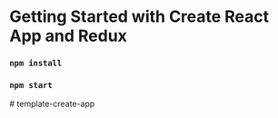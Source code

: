 # Getting Started with Create React App and Redux

### `npm install`

### `npm start`
#   t e m p l a t e - c r e a t e - a p p  
 